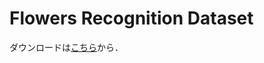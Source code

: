 # Flowers Recognition Dataset

ダウンロードは[こちら](https://www.kaggle.com/alxmamaev/flowers-recognition/download)から．